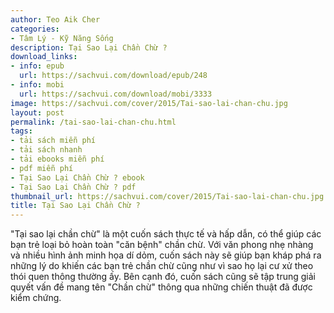 ```yaml
---
author: Teo Aik Cher
categories:
- Tâm Lý - Kỹ Năng Sống
description: Tại Sao Lại Chần Chừ ?
download_links:
- info: epub
  url: https://sachvui.com/download/epub/248
- info: mobi
  url: https://sachvui.com/download/mobi/3333
image: https://sachvui.com/cover/2015/Tai-sao-lai-chan-chu.jpg
layout: post
permalink: /tai-sao-lai-chan-chu.html
tags:
- tải sách miễn phí
- tải sách nhanh
- tải ebooks miễn phí
- pdf miễn phí
- Tại Sao Lại Chần Chừ ? ebook
- Tại Sao Lại Chần Chừ ? pdf
thumbnail_url: https://sachvui.com/cover/2015/Tai-sao-lai-chan-chu.jpg
title: Tại Sao Lại Chần Chừ ?
---
```


 <div class="item-desc text-justify"> <p>"Tại sao lại chần chừ" là một cuốn sách thực tế và hấp dẫn, có thể giúp các bạn trẻ loại bỏ hoàn toàn "căn bệnh" chần chừ. Với văn phong nhẹ nhàng và nhiều hình ảnh minh họa dí dỏm, cuốn sách này sẽ giúp bạn kháp phá ra những lý do khiến các bạn trẻ chần chừ cũng như vì sao họ lại cư xử theo thói quen thông thường ấy. Bên cạnh đó, cuốn sách cũng sẽ tập trung giải quyết vấn đề mang tên "Chần chừ" thông qua những chiến thuật đã được kiểm chứng.</p> </div>